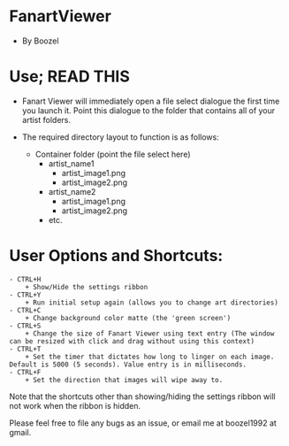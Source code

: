 # FanartViewer
- By Boozel

# Use; READ THIS

- Fanart Viewer will immediately open a file select dialogue the first time you launch it. Point this dialogue to the folder that contains all of your artist folders.

- The required directory layout to function is as follows:

	- Container folder (point the file select here)
		+ artist_name1
			+ artist_image1.png
			+ artist_image2.png
		+ artist_name2
			+ artist_image1.png
			+ artist_image2.png
		+ etc.
	
# User Options and Shortcuts:
	- CTRL+H
		+ Show/Hide the settings ribbon
	- CTRL+Y
		+ Run initial setup again (allows you to change art directories)
	- CTRL+C
		+ Change background color matte (the 'green screen')
	- CTRL+S
		+ Change the size of Fanart Viewer using text entry (The window can be resized with click and drag without using this context)
	- CTRL+T
		+ Set the timer that dictates how long to linger on each image. Default is 5000 (5 seconds). Value entry is in milliseconds.
	- CTRL+F
		+ Set the direction that images will wipe away to.

Note that the shortcuts other than showing/hiding the settings ribbon will not work when the ribbon is hidden.

Please feel free to file any bugs as an issue, or email me at boozel1992 at gmail.